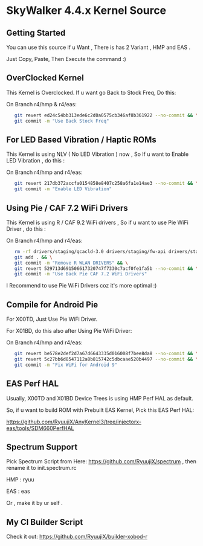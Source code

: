 SkyWalker 4.4.x Kernel Source
====================================

Getting Started
---------------
You can use this source if u Want , 
There is has 2 Variant , HMP and EAS .

Just Copy, Paste, Then Execute the command :)


OverClocked Kernel
------------------
This Kernel is Overclocked. If u want go Back to Stock Freq, Do this:

On Branch r4/hmp & r4/eas:
```bash
   git revert ed24c54bb313ede6c2d0a0575cb346af8b361922 --no-commit && \
   git commit -m "Use Back Stock Freq"
```

For LED Based Vibration / Haptic ROMs
----------------------------
This Kernel is using NLV ( No LED Vibration ) now , So If u want to Enable
LED Vibration , do this :

On Branch r4/hmp and r4/eas:
```bash
   git revert 217db372accfa0154858e8407c258a6fa1e14ae3 --no-commit && \
   git commit -m "Enable LED Vibration"
```

Using Pie / CAF 7.2 WiFi Drivers
--------------------------------
This Kernel is using R / CAF 9.2 WiFi drivers , So if u want to use
Pie WiFi Driver , do this :

On Branch r4/hmp and r4/eas:
```bash
   rm -rf drivers/staging/qcacld-3.0 drivers/staging/fw-api drivers/staging/qca-wifi-host-cmn && \
   git add . && \
   git commit -m "Remove R WLAN DRIVERS" && \
   git revert 529713d691506617320747f7330c7acf0fe1fa5b --no-commit && \
   git commit -m "Use Back Pie CAF 7.2 WiFi Drivers" 
```

I Recommend to use Pie WiFi Drivers coz it's more optimal :)

Compile for Android Pie
-----------------------

For X00TD, Just Use Pie WiFi Driver.

For X01BD, do this also after Using Pie WiFi Driver:

On Branch r4/hmp and r4/eas:
```bash
   git revert be578e2def2d7a67d6643335d016008f7bee8da8 --no-commit && \
   git revert 5c27bb6d8547112a8b815742c5dbcaae520b4497 --no-commit && \
   git commit -m "Fix WiFi for Android 9"
```

EAS Perf HAL
------------
Usually, X00TD and X01BD Device Trees is using HMP Perf HAL as default.

So, if u want to build ROM with Prebuilt EAS Kernel, Pick this EAS Perf HAL:

https://github.com/RyuujiX/AnyKernel3/tree/injectorx-eas/tools/SDM660PerfHAL

Spectrum Support
----------------
Pick Spectrum Script from Here: https://github.com/RyuujiX/spectrum , then rename it to init.spectrum.rc

HMP : ryuu

EAS : eas

Or , make it by ur self .

My CI Builder Script
--------------------
Check it out: https://github.com/RyuujiX/builder-xobod-r